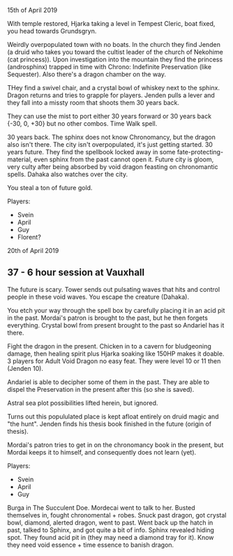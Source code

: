 15th of April 2019

With temple restored, Hjarka taking a level in Tempest Cleric, boat fixed, you head towards Grundsgryn.

Weirdly overpopulated town with no boats. In the church they find Jenden (a druid who takes you toward the cultist leader of the church of Nekohime (cat princess)).
Upon investigation into the mountain they find the princess (androsphinx) trapped in time with Chrono: Indefinite Preservation (like Sequester). Also there's a dragon chamber on the way.

THey find a swivel chair, and a crystal bowl of whiskey next to the sphinx. Dragon returns and tries to grapple for players. Jenden pulls a lever and they fall into a missty room that shoots them 30 years back.

They can use the mist to port either 30 years forward or 30 years back {-30, 0, +30} but no other combos. Time Walk spell.

30 years back. The sphinx does not know Chronomancy, but the dragon also isn't there. The city isn't overpopulated, it's just getting started.
30 years future. They find the spellbook locked away in some fate-protecting-material, even sphinx from the past cannot open it. Future city is gloom, very culty after being absorbed by void dragon feasting on chronomantic spells. Dahaka also watches over the city.

You steal a ton of future gold.

Players:
- Svein
- April
- Guy
- Florent?

20th of April 2019
## 37 - 6 hour session at Vauxhall
The future is scary. Tower sends out pulsating waves that hits and control people in these void waves. You escape the creature (Dahaka).

You etch your way through the spell box by carefully placing it in an acid pit in the past.
Mordai's patron is brought to the past, but he then forgets everything.
Crystal bowl from present brought to the past so Andariel has it there.

Fight the dragon in the present. Chicken in to a cavern for bludgeoning damage, then healing spirit plus Hjarka soaking like 150HP makes it doable.
3 players for Adult Void Dragon no easy feat. They were level 10 or 11 then (Jenden 10).

Andariel is able to decipher some of them in the past.
They are able to dispel the Preservation in the present after this (so she is saved).

Astral sea plot possibilities lifted herein, but ignored.

Turns out this popululated place is kept afloat entirely on druid magic and "the hunt".
Jenden finds his thesis book finished in the future (origin of thesis).

Mordai's patron tries to get in on the chronomancy book in the present, but Mordai keeps it to himself, and consequently does not learn (yet).

Players:
- Svein
- April
- Guy


Burga in The Succulent Doe. Mordecai went to talk to her.
Busted themselves in, fought chronomental + robes. Snuck past dragon, got crystal bowl, diamond, alerted dragon, went to past.
Went back up the hatch in past, talked to Sphinx, and got quite a bit of info.
Sphinx revealed hiding spot.
They found acid pit in (they may need a diamond tray for it).
Know they need void essence + time essence to banish dragon.
